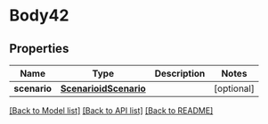 # Body42

## Properties
Name | Type | Description | Notes
------------ | ------------- | ------------- | -------------
**scenario** | [**ScenarioidScenario**](ScenarioidScenario.md) |  | [optional] 

[[Back to Model list]](../README.md#documentation-for-models) [[Back to API list]](../README.md#documentation-for-api-endpoints) [[Back to README]](../README.md)

